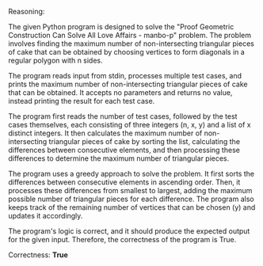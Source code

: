 Reasoning:

The given Python program is designed to solve the "Proof Geometric Construction Can Solve All Love Affairs - manbo-p" problem. The problem involves finding the maximum number of non-intersecting triangular pieces of cake that can be obtained by choosing vertices to form diagonals in a regular polygon with n sides.

The program reads input from stdin, processes multiple test cases, and prints the maximum number of non-intersecting triangular pieces of cake that can be obtained. It accepts no parameters and returns no value, instead printing the result for each test case.

The program first reads the number of test cases, followed by the test cases themselves, each consisting of three integers (n, x, y) and a list of x distinct integers. It then calculates the maximum number of non-intersecting triangular pieces of cake by sorting the list, calculating the differences between consecutive elements, and then processing these differences to determine the maximum number of triangular pieces.

The program uses a greedy approach to solve the problem. It first sorts the differences between consecutive elements in ascending order. Then, it processes these differences from smallest to largest, adding the maximum possible number of triangular pieces for each difference. The program also keeps track of the remaining number of vertices that can be chosen (y) and updates it accordingly.

The program's logic is correct, and it should produce the expected output for the given input. Therefore, the correctness of the program is True.

Correctness: **True**